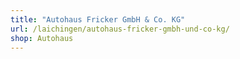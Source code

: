 ```yaml
---
title: "Autohaus Fricker GmbH & Co. KG"
url: /laichingen/autohaus-fricker-gmbh-und-co-kg/
shop: Autohaus
---
```

